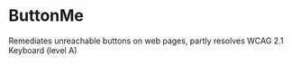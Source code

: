 # ButtonMe
Remediates unreachable buttons on web pages, partly resolves WCAG 2.1 Keyboard (level A)
